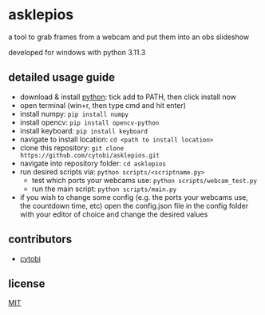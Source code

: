 # asklepios

a tool to grab frames from a webcam and put them into an obs slideshow

developed for windows with python 3.11.3

## detailed usage guide

- download & install [python](https://www.python.org/downloads/): tick add to PATH, then click install now
- open terminal (win+r, then type cmd and hit enter)
- install numpy: `pip install numpy`
- install opencv: `pip install opencv-python`
- install keyboard: `pip install keyboard`
- navigate to install location: `cd <path to install location>`
- clone this repository: `git clone https://github.com/cytobi/asklepios.git`
- navigate into repository folder: `cd asklepios`
- run desired scripts via: `python scripts/<scriptname.py>`
  - test which ports your webcams use: `python scripts/webcam_test.py`
  - run the main script: `python scripts/main.py`
- if you wish to change some config (e.g. the ports your webcams use, the countdown time, etc) open the config.json file in the config folder with your editor of choice and change the desired values

## contributors
- [cytobi](https://github.com/cytobi)

## license

[MIT](https://choosealicense.com/licenses/mit/)
